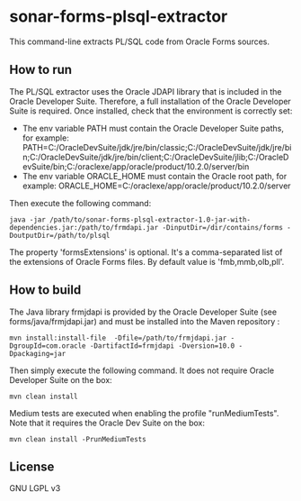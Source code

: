 sonar-forms-plsql-extractor
===========================

This command-line extracts PL/SQL code from Oracle Forms sources.

How to run
----------

The PL/SQL extractor uses the Oracle JDAPI library that is included in the Oracle Developer Suite. Therefore, a full installation of the Oracle Developer Suite is required. Once installed, check that the environment is correctly set:

* The env variable PATH must contain the Oracle Developer Suite paths, for example:
  PATH=C:/OracleDevSuite/jdk/jre/bin/classic;C:/OracleDevSuite/jdk/jre/bin;C:/OracleDevSuite/jdk/jre/bin/client;C:/OracleDevSuite/jlib;C:/OracleDevSuite/bin;C:/oraclexe/app/oracle/product/10.2.0/server/bin
* The env variable ORACLE_HOME must contain the Oracle root path, for example:
  ORACLE_HOME=C:/oraclexe/app/oracle/product/10.2.0/server

Then execute the following command:
```
java -jar /path/to/sonar-forms-plsql-extractor-1.0-jar-with-dependencies.jar:/path/to/frmdapi.jar -DinputDir=/dir/contains/forms -DoutputDir=/path/to/plsql
```

The property 'formsExtensions' is optional. It's a comma-separated list of the extensions of Oracle Forms files. By default value is 'fmb,mmb,olb,pll'.

How to build
------------

The Java library frmjdapi is provided by the Oracle Developer Suite (see forms/java/frmjdapi.jar) and must be installed into the Maven repository :

```
mvn install:install-file  -Dfile=/path/to/frmjdapi.jar -DgroupId=com.oracle -DartifactId=frmjdapi -Dversion=10.0 -Dpackaging=jar
```

Then simply execute the following command. It does not require Oracle Developer Suite on the box:

```
mvn clean install
```

Medium tests are executed when enabling the profile "runMediumTests". Note that it requires the Oracle Dev Suite on the box:

```
mvn clean install -PrunMediumTests
```


License
-------

GNU LGPL v3
